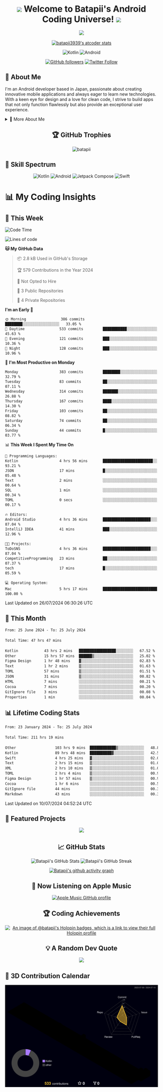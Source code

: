 <h1 align="center">
  <img src="https://media.giphy.com/media/hvRJCLFzcasrR4ia7z/giphy.gif" width="28">
  Welcome to Batapii's Android Coding Universe!
  <img src="https://media.giphy.com/media/hvRJCLFzcasrR4ia7z/giphy.gif" width="28">
</h1>

<p align="center">
  <img src="https://readme-typing-svg.herokuapp.com/?lines=Android+Developer+in+Japan;Always%20learning%20new%20things&font=Fira%20Code&center=true&width=440&height=45&color=f75c7e&vCenter=true&size=22">
</p>

<div align="center">

[![batapii3939's atcoder stats](https://atcoder-readme-stats.vercel.app/stats/batapii3939?theme=dark&show_history=5&width=450)](https://github.com/iwbc-mzk/atcoder-readme-stats)

![Kotlin](https://img.shields.io/badge/Kotlin-★☆☆☆☆☆☆☆☆☆-brightgreen)
![Android](https://img.shields.io/badge/Android-★☆☆☆☆☆☆☆☆☆-brightgreen)

  
[![GitHub followers](https://img.shields.io/github/followers/batapii?style=social)](https://github.com/batapii)
[![Twitter Follow](https://img.shields.io/twitter/follow/batapii?style=social)](https://twitter.com/batapii3939)

</div>

## 🚀 About Me
I'm an Android developer based in Japan, passionate about creating innovative mobile applications and always eager to learn new technologies. With a keen eye for design and a love for clean code, I strive to build apps that not only function flawlessly but also provide an exceptional user experience.

<details>
<summary>🌟 More About Me</summary>

- 🔭 I'm currently working on revolutionizing mobile productivity apps
- 🌱 I'm currently learning Kotlin Multiplatform and Jetpack Compose
- 👯 I'm looking to collaborate on open-source Android projects
- 💬 Ask me about Android development, Kotlin, and mobile UX design
- ⚡ Fun fact: I can solve a Rubik's cube in under 2 minutes!

</details>

<h2 align="center">🏆 GitHub Trophies</h2>
<p align="center">
  <img src="https://github-profile-trophy.vercel.app/?username=batapii&theme=nord&column=7&no-frame=true&no-bg=true&rank=SECRET,SSS,SS,S,AAA,AA,A,B,C,?" alt="batapii" />
</p>

## 🌈 Skill Spectrum

<div align="center">

![Kotlin](https://img.shields.io/badge/Kotlin-0095D5?style=for-the-badge&logo=kotlin&logoColor=white)
![Android](https://img.shields.io/badge/Android-3DDC84?style=for-the-badge&logo=android&logoColor=white)
![Jetpack Compose](https://img.shields.io/badge/Jetpack%20Compose-4285F4?style=for-the-badge&logo=jetpackcompose&logoColor=white)
![Swift](https://img.shields.io/badge/Swift-FA7343?style=for-the-badge&logo=swift&logoColor=white)

</div>


# 📊 My Coding Insights

## 📅 This Week
<!--START_SECTION:waka-week-->
![Code Time](http://img.shields.io/badge/Code%20Time-211%20hrs%2019%20mins-blue)

![Lines of code](https://img.shields.io/badge/From%20Hello%20World%20I%27ve%20Written-81.0%20thousand%20lines%20of%20code-blue)

**🐱 My GitHub Data** 

> 📦 2.8 kB Used in GitHub's Storage 
 > 
> 🏆 579 Contributions in the Year 2024
 > 
> 🚫 Not Opted to Hire
 > 
> 📜 3 Public Repositories 
 > 
> 🔑 4 Private Repositories 
 > 
**I'm an Early 🐤** 

```text
🌞 Morning                386 commits         ████████░░░░░░░░░░░░░░░░░   33.05 % 
🌆 Daytime                533 commits         ███████████░░░░░░░░░░░░░░   45.63 % 
🌃 Evening                121 commits         ███░░░░░░░░░░░░░░░░░░░░░░   10.36 % 
🌙 Night                  128 commits         ███░░░░░░░░░░░░░░░░░░░░░░   10.96 % 
```
📅 **I'm Most Productive on Monday** 

```text
Monday                   383 commits         ████████░░░░░░░░░░░░░░░░░   32.79 % 
Tuesday                  83 commits          ██░░░░░░░░░░░░░░░░░░░░░░░   07.11 % 
Wednesday                314 commits         ███████░░░░░░░░░░░░░░░░░░   26.88 % 
Thursday                 167 commits         ████░░░░░░░░░░░░░░░░░░░░░   14.30 % 
Friday                   103 commits         ██░░░░░░░░░░░░░░░░░░░░░░░   08.82 % 
Saturday                 74 commits          ██░░░░░░░░░░░░░░░░░░░░░░░   06.34 % 
Sunday                   44 commits          █░░░░░░░░░░░░░░░░░░░░░░░░   03.77 % 
```


📊 **This Week I Spent My Time On** 

```text
💬 Programming Languages: 
Kotlin                   4 hrs 56 mins       ███████████████████████░░   93.21 % 
JSON                     17 mins             █░░░░░░░░░░░░░░░░░░░░░░░░   05.48 % 
Text                     2 mins              ░░░░░░░░░░░░░░░░░░░░░░░░░   00.64 % 
SQL                      1 min               ░░░░░░░░░░░░░░░░░░░░░░░░░   00.34 % 
TOML                     0 secs              ░░░░░░░░░░░░░░░░░░░░░░░░░   00.17 % 

🔥 Editors: 
Android Studio           4 hrs 36 mins       ██████████████████████░░░   87.04 % 
IntelliJ IDEA            41 mins             ███░░░░░░░░░░░░░░░░░░░░░░   12.96 % 

🐱‍💻 Projects: 
ToDoSNS                  4 hrs 36 mins       ██████████████████████░░░   87.04 % 
CompetitiveProgramming   23 mins             ██░░░░░░░░░░░░░░░░░░░░░░░   07.37 % 
tech                     17 mins             █░░░░░░░░░░░░░░░░░░░░░░░░   05.59 % 

💻 Operating System: 
Mac                      5 hrs 17 mins       █████████████████████████   100.00 % 
```


 Last Updated on 26/07/2024 06:30:26 UTC
<!--END_SECTION:waka-week-->

## 📅 This Month
<!--START_SECTION:wakamonth-->

```txt
From: 25 June 2024 - To: 25 July 2024

Total Time: 47 hrs 47 mins

Kotlin            43 hrs 2 mins   █████████████████░░░░░░░░   67.52 %
Other             15 hrs 57 mins  ██████▒░░░░░░░░░░░░░░░░░░   25.02 %
Figma Design      1 hr 48 mins    ▓░░░░░░░░░░░░░░░░░░░░░░░░   02.83 %
Text              1 hr 2 mins     ▒░░░░░░░░░░░░░░░░░░░░░░░░   01.63 %
TOML              57 mins         ▒░░░░░░░░░░░░░░░░░░░░░░░░   01.51 %
JSON              31 mins         ▒░░░░░░░░░░░░░░░░░░░░░░░░   00.82 %
HTML              7 mins          ░░░░░░░░░░░░░░░░░░░░░░░░░   00.21 %
Cocoa             7 mins          ░░░░░░░░░░░░░░░░░░░░░░░░░   00.20 %
GitIgnore file    3 mins          ░░░░░░░░░░░░░░░░░░░░░░░░░   00.08 %
Properties        1 min           ░░░░░░░░░░░░░░░░░░░░░░░░░   00.04 %
```

<!--END_SECTION:wakamonth-->

## 📊 Lifetime Coding Stats

<!--START_SECTION:wakaalltime-->

```txt
From: 23 January 2024 - To: 25 July 2024

Total Time: 211 hrs 19 mins

Other                  103 hrs 9 mins  ████████████▒░░░░░░░░░░░░   48.81 %
Kotlin                 89 hrs 48 mins  ██████████▓░░░░░░░░░░░░░░   42.50 %
Swift                  4 hrs 25 mins   ▓░░░░░░░░░░░░░░░░░░░░░░░░   02.09 %
Text                   2 hrs 15 mins   ▒░░░░░░░░░░░░░░░░░░░░░░░░   01.07 %
XML                    2 hrs 10 mins   ▒░░░░░░░░░░░░░░░░░░░░░░░░   01.03 %
TOML                   2 hrs 4 mins    ▒░░░░░░░░░░░░░░░░░░░░░░░░   00.98 %
Figma Design           1 hr 57 mins    ▒░░░░░░░░░░░░░░░░░░░░░░░░   00.93 %
Cocoa                  1 hr 6 mins     ░░░░░░░░░░░░░░░░░░░░░░░░░   00.52 %
GitIgnore file         44 mins         ░░░░░░░░░░░░░░░░░░░░░░░░░   00.35 %
Markdown               43 mins         ░░░░░░░░░░░░░░░░░░░░░░░░░   00.34 %
```

<!--END_SECTION:wakaalltime-->

Last Updated on 10/07/2024 04:52:24 UTC

## 🌟 Featured Projects

<div align="center">
  <a href="https://github.com/batapii/ToDoSNS">
    <img src="https://github-readme-stats.vercel.app/api/pin/?username=batapii&repo=ToDoSNS&theme=radical" />
  </a>

## 📈 GitHub Stats

<div align="center">
  <img src="https://github-readme-stats.vercel.app/api?username=batapii&show_icons=true&theme=radical" alt="Batapii's GitHub Stats" />
  <img src="https://github-readme-streak-stats.herokuapp.com/?user=batapii&theme=radical" alt="Batapii's GitHub Streak" />
  
[![Batapii's github activity graph](https://github-readme-activity-graph.vercel.app/graph?username=batapii&theme=react-dark)](https://github.com/ashutosh00710/github-readme-activity-graph)
</div>

## 🎵 Now Listening on Apple Music

<div align="center">
  
[![Apple Music GitHub profile](https://music-profile.rayriffy.com/theme/dark.svg?uid=001005.6598667d2ffd4a10a4f429edd0ba24c4.1156)](https://github.com/rayriffy/apple-music-github-profile)

</div>


## 🏆 Coding Achievements

<div align="center">

[![An image of @batapii's Holopin badges, which is a link to view their full Holopin profile](https://holopin.me/batapii)](https://holopin.io/@batapii)

</div>

## 💡 A Random Dev Quote

<div align="center">

![](https://quotes-github-readme.vercel.app/api?type=horizontal&theme=radical)

</div>

</div>

## 🚀 3D Contribution Calendar

<div align="center">
  
![](./profile-3d-contrib/profile-night-rainbow.svg)

</div>
